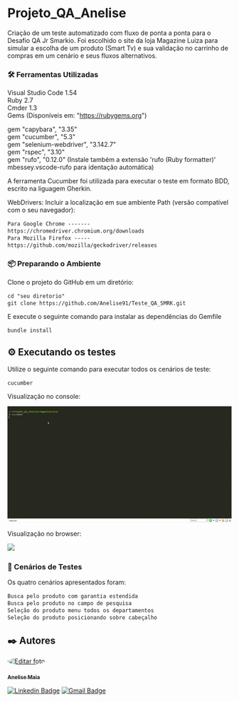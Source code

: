 # Projeto_QA_Anelise

Criação de um teste automatizado com fluxo de ponta a ponta para o Desafio QA Jr Smarkio. Foi escolhido o site da loja Magazine Luiza para simular a escolha de um produto (Smart Tv) e sua validação no carrinho de compras em um cenário e seus fluxos alternativos. 


### 🛠️ Ferramentas Utilizadas

Visual Studio Code 1.54 
<br>Ruby 2.7
<br>Cmder 1.3
<br>Gems (Disponíveis em:  "https://rubygems.org")

gem "capybara", "3.35"
<br>gem "cucumber", "5.3"
<br>gem "selenium-webdriver", "3.142.7"
<br>gem "rspec", "3.10"
<br>gem "rufo", "0.12.0"            (Instale também a extensão 'rufo (Ruby formatter)' mbessey.vscode-rufo para identação automática)

A ferramenta Cucumber foi utilizada para executar o teste em formato BDD, escrito na liguagem Gherkin. 


WebDrivers: Incluir a localização em sue ambiente Path (versão compatível com o seu navegador):
```
Para Google Chrome -------  https://chromedriver.chromium.org/downloads
Para Mozilla Firefox -----  https://github.com/mozilla/geckodriver/releases
```


### 📦 Preparando o Ambiente

Clone o projeto do GitHub em um diretório:

```
cd "seu diretorio"
git clone https://github.com/Anelise91/Teste_QA_SMRK.git
```

E execute o seguinte comando para instalar as dependências do Gemfile

```
bundle install
```

## ⚙️ Executando os testes

Utilize o seguinte comando para executar todos os cenários de teste: 

```
cucumber
```
Visualização no console:

  <img src="Projeto_QA_Anelise/gifs/Cmd_Cucumber.gif" />
  
  
Visualização no browser:  

  <img src="Projeto_QA_Anelise/gifs/Teste_Navegador.gif" />

### 🔩 Cenários de Testes

Os quatro cenários apresentados foram:

```
Busca pelo produto com garantia estendida
Busca pelo produto no campo de pesquisa
Seleção do produto menu todos os departamentos
Seleção do produto posicionando sobre cabeçalho
```


## ✒️ Autores

<a href="https://www.linkedin.com/in/anelisemaia/">
 <img style="border-radius: 50%;" width="100" src="https://media-exp1.licdn.com/dms/image/C4E03AQGofb04oZKdXQ/profile-displayphoto-shrink_200_200/0/1517396707158?e=1620259200&amp;v=beta&amp;t=MoDP_VJolys8KI6Fb5hzW8KC6ZjFcnZpN5O4lR_u3iE" height="100" alt="Editar foto" id="ember408" class="profile-photo-edit__preview ember-view">
  
 <sub><b>Anelise Maia</b></sub></a>

[![Linkedin Badge](https://img.shields.io/badge/-Anelise-blue?style=flat-square&logo=Linkedin&logoColor=white&link=https://www.linkedin.com/in/anelisemaia/)](https://www.linkedin.com/in/anelisemaia/) 
[![Gmail Badge](https://img.shields.io/badge/-anelisemaia@gmail.com-c14438?style=flat-square&logo=Gmail&logoColor=white&link=mailto:anelisemaia@gmail.com)](mailto:anelisemaia@gmail.com)
